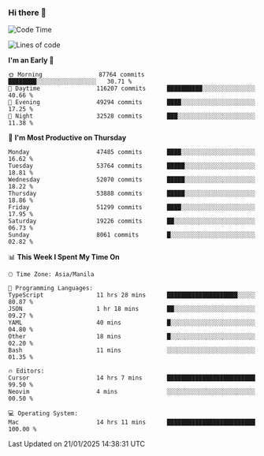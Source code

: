 ### Hi there 👋

<!--START_SECTION:waka-->
![Code Time](http://img.shields.io/badge/Code%20Time-5%2C790%20hrs%2025%20mins-blue)

![Lines of code](https://img.shields.io/badge/From%20Hello%20World%20I%27ve%20Written-113.4%20million%20lines%20of%20code-blue)

**I'm an Early 🐤** 

```text
🌞 Morning                87764 commits       ████████░░░░░░░░░░░░░░░░░   30.71 % 
🌆 Daytime                116207 commits      ██████████░░░░░░░░░░░░░░░   40.66 % 
🌃 Evening                49294 commits       ████░░░░░░░░░░░░░░░░░░░░░   17.25 % 
🌙 Night                  32528 commits       ███░░░░░░░░░░░░░░░░░░░░░░   11.38 % 
```
📅 **I'm Most Productive on Thursday** 

```text
Monday                   47485 commits       ████░░░░░░░░░░░░░░░░░░░░░   16.62 % 
Tuesday                  53764 commits       █████░░░░░░░░░░░░░░░░░░░░   18.81 % 
Wednesday                52070 commits       █████░░░░░░░░░░░░░░░░░░░░   18.22 % 
Thursday                 53888 commits       █████░░░░░░░░░░░░░░░░░░░░   18.86 % 
Friday                   51299 commits       ████░░░░░░░░░░░░░░░░░░░░░   17.95 % 
Saturday                 19226 commits       ██░░░░░░░░░░░░░░░░░░░░░░░   06.73 % 
Sunday                   8061 commits        █░░░░░░░░░░░░░░░░░░░░░░░░   02.82 % 
```


📊 **This Week I Spent My Time On** 

```text
🕑︎ Time Zone: Asia/Manila

💬 Programming Languages: 
TypeScript               11 hrs 28 mins      ████████████████████░░░░░   80.87 % 
JSON                     1 hr 18 mins        ██░░░░░░░░░░░░░░░░░░░░░░░   09.27 % 
YAML                     40 mins             █░░░░░░░░░░░░░░░░░░░░░░░░   04.80 % 
Other                    18 mins             █░░░░░░░░░░░░░░░░░░░░░░░░   02.20 % 
Bash                     11 mins             ░░░░░░░░░░░░░░░░░░░░░░░░░   01.35 % 

🔥 Editors: 
Cursor                   14 hrs 7 mins       █████████████████████████   99.50 % 
Neovim                   4 mins              ░░░░░░░░░░░░░░░░░░░░░░░░░   00.50 % 

💻 Operating System: 
Mac                      14 hrs 11 mins      █████████████████████████   100.00 % 
```


 Last Updated on 21/01/2025 14:38:31 UTC
<!--END_SECTION:waka-->


<!--
**rad182/rad182** is a ✨ _special_ ✨ repository because its `README.md` (this file) appears on your GitHub profile.

Here are some ideas to get you started:

- 🔭 I’m currently working on ...
- 🌱 I’m currently learning ...
- 👯 I’m looking to collaborate on ...
- 🤔 I’m looking for help with ...
- 💬 Ask me about ...
- 📫 How to reach me: ...
- 😄 Pronouns: ...
- ⚡ Fun fact: ...
-->
